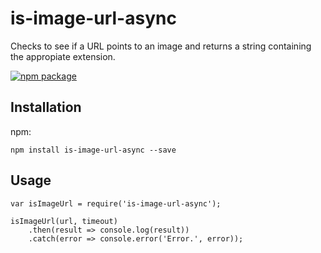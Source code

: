 # is-image-url-async

Checks to see if a URL points to an image and returns a string containing the appropiate extension.

[![npm package](https://nodei.co/npm/is-an-image-url.png?downloads=true&downloadRank=true&stars=true)](https://nodei.co/npm/is-image-url-async/)

## Installation

npm:

`npm install is-image-url-async --save`


## Usage

```
var isImageUrl = require('is-image-url-async');

isImageUrl(url, timeout)
    .then(result => console.log(result))
    .catch(error => console.error('Error.', error));
```
